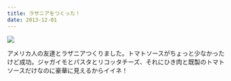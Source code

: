```yaml
---
title: ラザニアをつくった！
date: 2013-12-01
---
```


![](https://img.xar.sh/21093487601_f50fe3ee96_b.jpg)

アメリカ人の友達とラザニアつくりました。トマトソースがちょっと少なかったけど成功。ジャガイモとパスタとリコッタチーズ、それにひき肉と既製のトマトソースだけなのに豪華に見えるからイイネ！
